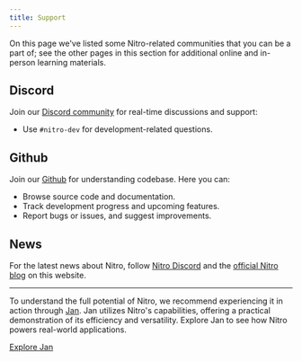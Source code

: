 ```yaml
---
title: Support 
---
```


On this page we've listed some Nitro-related communities that you can be a part of; see the other pages in this section for additional online and in-person learning materials.

## Discord

Join our [Discord community](https://discord.gg/FTk2MvZwJH) for real-time discussions and support:
- Use `#nitro-dev` for development-related questions.

## Github

Join our [Github](https://github.com/janhq/nitro) for understanding codebase. Here you can:

- Browse source code and documentation.
- Track development progress and upcoming features.
- Report bugs or issues, and suggest improvements.

## News
For the latest news about Nitro, follow [Nitro Discord](https://discord.gg/FTk2MvZwJH) and the [official Nitro blog](https://nitro.jan.ai) on this website.

---

To understand the full potential of Nitro, we recommend experiencing it in action through [Jan](https://jan.ai/). Jan utilizes Nitro's capabilities, offering a practical demonstration of its efficiency and versatility. Explore Jan to see how Nitro powers real-world applications.

[Explore Jan](https://jan.ai/)